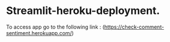 # Streamlit-heroku-deployment.

To access app go to the following link :
(https://check-comment-sentiment.herokuapp.com/)
